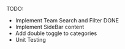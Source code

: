 TODO:

- Implement Team Search and Filter DONE
- Implement SideBar content
- Add double toggle to categories
- Unit Testing
